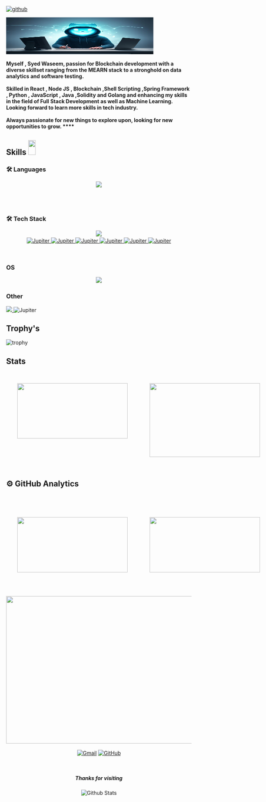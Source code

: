 
[<img src='https://cdn.jsdelivr.net/npm/simple-icons@3.0.1/icons/github.svg' alt='github' height='40'>](https://github.com/waseemofficial)  

<img src="https://github.com/waseemofficial/waseemofficial/blob/main/images/github_pic1.jpeg" width = "400" height="100">
<p>
            <strong>
               Myself , Syed Waseem, passion for Blockchain development with a diverse skillset ranging from the MEARN stack to a stronghold on data analytics and software testing.<br><br>
              Skilled in React , Node JS , Blockchain ,Shell Scripting ,Spring Framework , Python , JavaScript , Java ,Solidity and Golang and enhancing my skills in the field of Full Stack Development as well as Machine Learning. Looking forward to learn more skills in tech industry.<br><br>
                Always passionate for new things to explore upon, looking for new opportunities to grow.
  ****          </strong>
        </p>

<h2> Skills <img src = "https://media2.giphy.com/media/QssGEmpkyEOhBCb7e1/giphy.gif?cid=ecf05e47a0n3gi1bfqntqmob8g9aid1oyj2wr3ds3mg700bl&rid=giphy.gif" width = 20px height=40px> </h2>

  
### 🛠 Languages

<p align="center">
  <a href="https://skillicons.dev">
    <img src="https://skillicons.dev/icons?i=python,js,java,golang,bash,latex,md,regex" />
  </a>
</p>




<br />
<br />




### 🛠  Tech Stack

<p align="center">
  <a href="https://skillicons.dev">
    <img src="https://skillicons.dev/icons?i=git,github,postman,nodejs,django,mongodb,mysql,selenium,cypress,anaconda,figma,obsidian,githubactions,htmx,materialui,jest,vim,cmake&perline=9" />
 <br />
 <img src="https://cdn.jsdelivr.net/gh/devicons/devicon@latest/icons/hardhat/hardhat-original.svg" title="Jupiter" alt="Jupiter" width="55" height="55"/>
 <img src="https://cdn.jsdelivr.net/gh/devicons/devicon@latest/icons/insomnia/insomnia-original.svg" title="Jupiter" alt="Jupiter" width="55" height="55"/>
  <img src="https://cdn.jsdelivr.net/gh/devicons/devicon@latest/icons/jupyter/jupyter-original-wordmark.svg" title="Jupiter" alt="Jupiter" width="55" height="55"/>
  <img src="https://cdn.jsdelivr.net/gh/devicons/devicon@latest/icons/scikitlearn/scikitlearn-original.svg" title="Jupiter" alt="Jupiter" width="55" height="55"/>
  <img src="https://cdn.jsdelivr.net/gh/devicons/devicon@latest/icons/podman/podman-original.svg" title="Jupiter" alt="Jupiter" width="55" height="55"/>
 <img src="https://cdn.jsdelivr.net/gh/devicons/devicon@latest/icons/docker/docker-original-wordmark.svg" title="Jupiter" alt="Jupiter" width="55" height="55"/>


  </a>
</p>

 
&emsp;

### OS

<p align="center">
  <a href="https://skillicons.dev">
    <img src="https://skillicons.dev/icons?i=windows,linux,kali&perline=8" />
  </a>
</p>

### Other
<p align="center">
<div >
<a href="https://skillicons.dev">
    <img src="https://skillicons.dev/icons?i=,astro,autocad,blender&perline=8" />
<a >
<img src="https://cdn.jsdelivr.net/gh/devicons/devicon@latest/icons/raspberrypi/raspberrypi-original.svg" title="Jupiter" alt="Jupiter" width="55" height="55"/>
</a>
</div>
</p>

## Trophy's

![trophy](https://github-profile-trophy.vercel.app/?username=waseemofficial&title=Stars,Followers,Commits,Repositories,Experience,MultipleLang,Issues,PullRequest&theme=onedark)
 

## Stats
</p>
  <div style="display: flex; flex-direction: row;">
  <img src="https://github.r2v.ch/codewars?user=waseem_sy&name=true&top_languages=true&stroke=%23b362ff&theme=purple_dark" width="300" height="150" style="margin: 10px; padding: 20px;"/>

<img src="https://leetcard.jacoblin.cool/user8807UR?theme=dark&font=Finger%20Paint&ext=activity" width="300" height="200" style="margin: 10px; padding: 20px;"/>
  </div>
<h2>⚙️  GitHub Analytics</h2>

<div>

  
  <p align="center">
 <br/>
  <div style="display: flex; flex-direction: row;">
<img src="https://github-stats-alpha.vercel.app/api?username=waseemofficial&cc=000&tc=fff&ic=fff&bc=000" width="300" height="150" style="margin: 10px; padding: 20px;"/>

<img src="https://streak-stats.demolab.com/?user=waseemofficial&theme=dark" width="300" height="150" style="margin: 10px; padding: 20px;"/>
</div> <br/><br/>
  
</div>

<img src="https://github-readme-stats.vercel.app/api/top-langs/?username=waseemofficial&theme=dark&langs_count=10" width="600" height="400" />
  
  <p align="center">
	<a href="wasem.sye@gmail.com"><img src="https://img.icons8.com/bubbles/50/000000/gmail.png" alt="Gmail"/></a>
	<a href="https://github.com/waseemofficial&theme=dark"><img src="https://img.icons8.com/bubbles/50/000000/github.png" alt="GitHub"/></a>
	
<div id="header" align="center">

  <img src="https://komarev.com/ghpvc/?username=waseemofficial&style=for-the-badge&color=orange" alt=""/>
</div>	
</p>

    
  <p align="center">
	<h5 align="center">Thanks for visiting</h5>
</p>
<p align="center">
        <img src="https://raw.githubusercontent.com/mayhemantt/mayhemantt/Update/svg/Bottom.svg" alt="Github Stats" width="800" height="100" />
</p>
